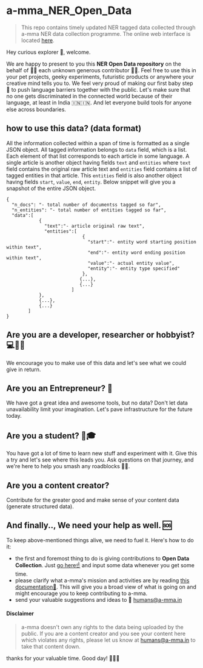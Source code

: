 # a-mma_NER_Open_Data
> This repo contains timely updated NER tagged data collected through a-mma NER data collection programme. The online web interface is located [here](http://amma-ner-frontend.herokuapp.com/).

Hey curious explorer 👋, welcome.

We are happy to present to you this **NER Open Data repository** on the behalf of 🎈🎆 each unknown generous contributor 🍾🎉.  Feel free to use this in your pet projects, geeky experiments, futuristic products or anywhere your creative mind tells you to. We feel very proud of making our first baby step 👶 to push language barriers together with the public. Let's make sure that no one gets discriminated in the connected world because of their language, at least in India 🇮🇳🇮🇳. And let everyone build tools for anyone else across boundaries.

## how to use this data? (data format)

All the information collected within a span of time is formatted as a single JSON object. All tagged information belongs to `data` field, which is a list. Each element of that list corresponds to each article in some language. A single article is another object having fields `text` and `entities` where `text` field contains the original raw article text and `entities` field contains a list of tagged entities in that article. This `entities` field is also another object having fields `start`, `value`, `end`, `entity`. Below snippet will give you a snapshot of the entire JSON object.
```
{
  "n_docs": "- total number of documentss tagged so far",
  "n_entities": "- total number of entities tagged so far",
  "data":[
            {
              "text":"- article original raw text",
              "entities":[
                            {
                              "start":"- entity word starting position within text",
                              "end":"- entity word ending position within text",
                              "value":"- actual entity value",
                              "entity":"- entity type specified"
                            },
                           {...},
                           {...}
                        ]
            },
            {...},
            {...}
        ]
}
```

## Are you are a developer, researcher or hobbyist? 💻🔬🏏
We encourage you to make use of this data and let's see what we could give in return.

## Are you an Entrepreneur? 🏢
We have got a great idea and awesome tools, but no data? Don't let data unavailability limit your imagination. Let's pave infrastructure for the future today.

## Are you a student? 💯🎓
You have got a lot of time to learn new stuff and experiment with it. Give this a try and let's see where this leads you. Ask questions on that journey, and we're here to help you smash any roadblocks 🥊🥊.

## Are you a content creator?
Contribute for the greater good and make sense of your content data (generate structured data).

## And finally.., We need your help as well. 🆘
To keep above-mentioned things alive, we need to fuel it. Here's how to do it:
- the first and foremost thing to do is giving contributions to **Open Data Collection**. Just [go here☝️](http://amma-ner-frontend.herokuapp.com/) and input some data whenever you get some time.
- please clarify what a-mma's mission and activities are by reading [this documentation🔖](https://github.com/a-mma/a-mma-documentation).  This will give you a broad view of what is going on and might encourage you to keep contributing to a-mma. 
- send your valuable suggestions and ideas to 📧 humans@a-mma.in

#### Disclaimer
> a-mma doesn't own any rights to the data being uploaded by the public. If you are a content creator and you see your content here which violates any rights, please let us know at humans@a-mma.in to take that content down.


thanks for your valuable time. Good day! 👏👏👏
